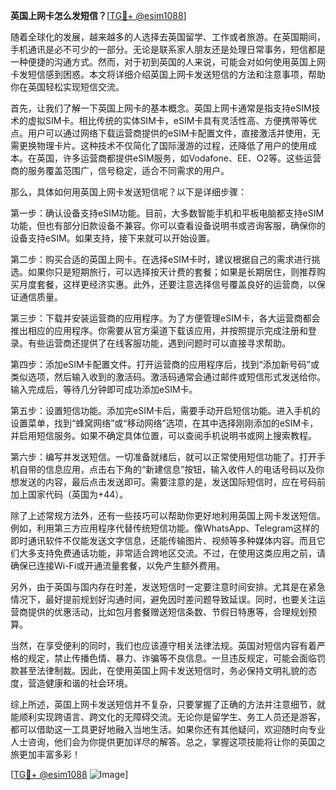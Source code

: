 **英国上网卡怎么发短信？**[[TG💪+ @esim1088](https://t.me/s/esim1088)]

随着全球化的发展，越来越多的人选择去英国留学、工作或者旅游。在英国期间，手机通讯是必不可少的一部分。无论是联系家人朋友还是处理日常事务，短信都是一种便捷的沟通方式。然而，对于初到英国的人来说，可能会对如何使用英国上网卡发短信感到困惑。本文将详细介绍英国上网卡发送短信的方法和注意事项，帮助你在英国轻松实现短信交流。

首先，让我们了解一下英国上网卡的基本概念。英国上网卡通常是指支持eSIM技术的虚拟SIM卡。相比传统的实体SIM卡，eSIM卡具有灵活性高、方便携带等优点。用户可以通过网络下载运营商提供的eSIM卡配置文件，直接激活并使用，无需更换物理卡片。这种技术不仅简化了国际漫游的过程，还降低了用户的使用成本。在英国，许多运营商都提供eSIM服务，如Vodafone、EE、O2等。这些运营商的服务覆盖范围广，信号稳定，适合不同需求的用户。

那么，具体如何用英国上网卡发送短信呢？以下是详细步骤：

第一步：确认设备支持eSIM功能。目前，大多数智能手机和平板电脑都支持eSIM功能，但也有部分旧款设备不兼容。你可以查看设备说明书或咨询客服，确保你的设备支持eSIM。如果支持，接下来就可以开始设置。

第二步：购买合适的英国上网卡。在选择eSIM卡时，建议根据自己的需求进行挑选。如果你只是短期旅行，可以选择按天计费的套餐；如果是长期居住，则推荐购买月度套餐，这样更经济实惠。此外，还要注意选择信号覆盖良好的运营商，以保证通信质量。

第三步：下载并安装运营商的应用程序。为了方便管理eSIM卡，各大运营商都会推出相应的应用程序。你需要从官方渠道下载该应用，并按照提示完成注册和登录。有些运营商还提供了在线客服功能，遇到问题时可以直接寻求帮助。

第四步：添加eSIM卡配置文件。打开运营商的应用程序后，找到“添加新号码”或类似选项，然后输入收到的激活码。激活码通常会通过邮件或短信形式发送给你。输入完成后，等待几分钟即可成功添加eSIM卡。

第五步：设置短信功能。添加完eSIM卡后，需要手动开启短信功能。进入手机的设置菜单，找到“蜂窝网络”或“移动网络”选项，在其中选择刚刚添加的eSIM卡，并启用短信服务。如果不确定具体位置，可以查阅手机说明书或网上搜索教程。

第六步：编写并发送短信。一切准备就绪后，就可以正常使用短信功能了。打开手机自带的信息应用，点击右下角的“新建信息”按钮，输入收件人的电话号码以及你想发送的内容，最后点击发送即可。需要注意的是，发送国际短信时，应在号码前加上国家代码（英国为+44）。

除了上述常规方法外，还有一些技巧可以帮助你更好地利用英国上网卡发送短信。例如，利用第三方应用程序代替传统短信功能。像WhatsApp、Telegram这样的即时通讯软件不仅能发送文字信息，还能传输图片、视频等多种媒体内容。而且它们大多支持免费通话功能，非常适合跨地区交流。不过，在使用这类应用之前，请确保已连接Wi-Fi或开通流量套餐，以免产生额外费用。

另外，由于英国与国内存在时差，发送短信时一定要注意时间安排。尤其是在紧急情况下，最好提前规划好沟通时间，避免因时差问题导致延误。同时，也要关注运营商提供的优惠活动，比如包月套餐赠送短信条数、节假日特惠等，合理规划预算。

当然，在享受便利的同时，我们也应该遵守相关法律法规。英国对短信内容有着严格的规定，禁止传播色情、暴力、诈骗等不良信息。一旦违反规定，可能会面临罚款甚至法律制裁。因此，在使用英国上网卡发送短信时，务必保持文明礼貌的态度，营造健康和谐的社会环境。

综上所述，英国上网卡发送短信并不复杂，只要掌握了正确的方法并注意细节，就能顺利实现跨语言、跨文化的无障碍交流。无论你是留学生、务工人员还是游客，都可以借助这一工具更好地融入当地生活。如果你还有其他疑问，欢迎随时向专业人士咨询，他们会为你提供更加详尽的解答。总之，掌握这项技能将让你的英国之旅更加丰富多彩！

[[TG💪+ @esim1088](https://t.me/s/esim1088) ![Image](https://i.postimg.cc/4NQfJmqS/Snipaste-2025-05-13-00-14-12.png)]
